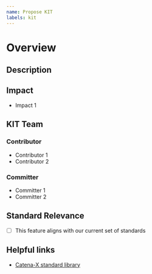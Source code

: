 ```yaml
---
name: Propose KIT
labels: kit
---
```


# Overview

## Description
<!-- Please provide a short description -->

## Impact
<!-- Please name the impact -->
- Impact 1

## KIT Team

### Contributor
<!-- names are already needed for open planning. Please also assign the contributor to this issue to ensure better clarity and accountability. -->
- Contributor 1
- Contributor 2

### Committer
<!-- names are already needed for open planning. Please also assign the committer to this issue to ensure better clarity and accountability -->
- Committer 1
- Committer 2

## Standard Relevance

- [ ] This feature aligns with our current set of standards

## Helpful links

- [Catena-X standard library](https://catenax-ev.github.io/docs/next/standards/overview)